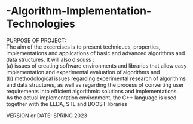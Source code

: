 # -Algorithm-Implementation-Technologies

PURPOSE OF PROJECT: <br />
The aim of the excercises is to present techniques, properties, implementations and applications of basic and advanced algorithms and data structures. It will also discuss : <br />
(a) issues of creating software environments and libraries that allow easy implementation and experimental evaluation of algorithms and <br />
(b) methodological issues regarding experimental research of algorithms and data structures, as well as regarding the process of converting user requirements into efficient algorithmic solutions and implementations. <br />
As the actual implementation environment, the C++ language is used together with the LEDA, STL and BOOST libraries <br />

VERSION or DATE: SPRING 2023
